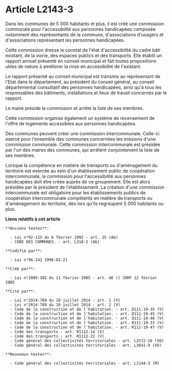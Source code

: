 # Article L2143-3

Dans les communes de 5 000 habitants et plus, il est créé une commission communale pour l'accessibilité aux personnes
handicapées composée notamment des représentants de la commune, d'associations d'usagers et d'associations représentant les
personnes handicapées.

Cette commission dresse le constat de l'état d'accessibilité du cadre bâti existant, de la voirie, des espaces publics et des
transports. Elle établit un rapport annuel présenté en conseil municipal et fait toutes propositions utiles de nature à
améliorer la mise en accessibilité de l'existant.

Le rapport présenté au conseil municipal est transmis au représentant de l'Etat dans le département, au président du conseil
général, au conseil départemental consultatif des personnes handicapées, ainsi qu'à tous les responsables des bâtiments,
installations et lieux de travail concernés par le rapport.

Le maire préside la commission et arrête la liste de ses membres.

Cette commission organise également un système de recensement de l'offre de logements accessibles aux personnes handicapées.

Des communes peuvent créer une commission intercommunale. Celle-ci exerce pour l'ensemble des communes concernées les
missions d'une commission communale. Cette commission intercommunale est présidée par l'un des maires des communes, qui
arrêtent conjointement la liste de ses membres.

Lorsque la compétence en matière de transports ou d'aménagement du territoire est exercée au sein d'un établissement public
de coopération intercommunale, la commission pour l'accessibilité aux personnes handicapées doit être créée auprès de ce
groupement. Elle est alors présidée par le président de l'établissement. La création d'une commission intercommunale est
obligatoire pour les établissements publics de coopération intercommunale compétents en matière de transports ou
d'aménagement du territoire, dès lors qu'ils regroupent 5 000 habitants ou plus.

**Liens relatifs à cet article**

	**Anciens textes**:

	  - Loi n°92-125 du 6 février 1992 - art. 15 (Ab)
	  - CODE DES COMMUNES. - art. L318-2 (Ab)

	**Codifié par**:

	  - Loi n°96-142 1996-02-21

	**Créé par**:

	  - Loi n°2005-102 du 11 février 2005 - art. 46 () JORF 12 février 2005

	**Cité par**:

	  - Loi n°2014-789 du 10 juillet 2014 - art. 1 (V)
	  - Loi n°2014-789 du 10 juillet 2014 - art. 2 (V)
	  - Code de la construction et de l'habitation. - art. D111-19-35 (V)
	  - Code de la construction et de l'habitation. - art. D111-19-45 (V)
	  - Code de la construction et de l'habitation. - art. D111-19-46 (V)
	  - Code de la construction et de l'habitation. - art. R111-19-33 (V)
	  - Code de la construction et de l'habitation. - art. R111-19-47 (V)
	  - Code des transports - art. R1112-14 (V)
	  - Code des transports - art. R1112-22 (V)
	  - Code général des collectivités territoriales - art. L2572-16 (VD)
	  - Code général des collectivités territoriales - art. L3641-9 (VD)

	**Nouveaux textes**:

	  - Code général des collectivités territoriales - art. L2144-3 (M)
